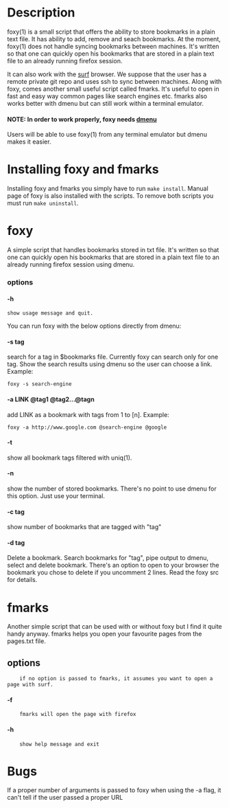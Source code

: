 # Description

  foxy(1) is a small script that offers the ability to store bookmarks in a
  plain text file. It has ability to add, remove and seach bookmarks.
  At the moment, foxy(1) does not handle syncing bookmarks between machines.
  It's written so that one can quickly open his bookmarks that are stored in
  a plain text file to an already running firefox session. 

  It can also work with the [surf](http://surf.suckless.org/) browser. We
  suppose that the user has a remote private git repo and uses ssh to sync
  between machines. Along with foxy, comes another small useful script called
  fmarks. It's useful to open in fast and easy way common pages like search
  engines etc. fmarks also works better with dmenu but can still work within a
  terminal emulator.


#### NOTE: In order to work properly, foxy needs [dmenu](http://tools.suckless.org/dmenu/)
Users will be able to use foxy(1) from any terminal emulator but dmenu makes
it easier.


# Installing foxy and fmarks

Installing foxy and fmarks you simply have to run `make install`. Manual page of
foxy is also installed with the scripts. To remove both scripts you must run
`make uninstall`.

# foxy

A simple script that handles bookmarks stored in txt file. It's written so that
one can quickly open his bookmarks that are stored in a plain text file to an
already running firefox session using dmenu.

### options

#### -h 
`show usage message and quit.`

You can run foxy with the below options directly from dmenu:

#### -s tag

search for a tag in $bookmarks file. Currently foxy can search only for
one tag. Show the search results using dmenu so the user can choose a
link. Example:

`foxy -s search-engine`

#### -a LINK @tag1 @tag2...@tagn
add LINK as a bookmark with tags from 1 to [n]. Example:

`foxy -a http://www.google.com @search-engine @google`

#### -t
show all bookmark tags filtered with uniq(1).

#### -n
show the number of stored bookmarks. There's no point to use dmenu
for this option. Just use your terminal.

#### -c tag
show number of bookmarks that are tagged with "tag"

#### -d tag
Delete a bookmark. Search bookmarks for "tag", pipe output to dmenu,
select and delete bookmark. There's an option to open to your browser the
bookmark you chose to delete if you uncomment 2 lines. Read the foxy src for
details.

# fmarks

Another simple script that can be used with or without foxy but I find it quite
handy anyway. fmarks helps you open your favourite pages from the pages.txt
file.

## options

        if no option is passed to fmarks, it assumes you want to open a page with surf.

#### -f
        fmarks will open the page with firefox

#### -h
        show help message and exit

# Bugs

If a proper number of arguments is passed to foxy when using the -a flag,
it can't tell if the user passed a proper URL

